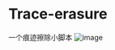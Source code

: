 # Trace-erasure
一个痕迹擦除小脚本
![image](https://github.com/user-attachments/assets/0f91357c-dcbb-46e9-98e0-c246bc362884)
